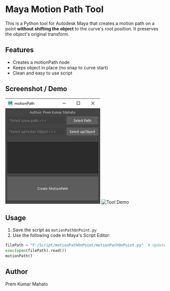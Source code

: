 # Maya Motion Path Tool

This is a Python tool for Autodesk Maya that creates a motion path on a point **without shifting the object** to the curve's root position. It preserves the object's original transform.

## Features

- Creates a motionPath node
- Keeps object in place (no snap to curve start)
- Clean and easy to use script

## Screenshot / Demo

![Tool Demo](Screenshot.png)
![Tool Demo](demo.gif)

## Usage

1. Save the script as `motionPathOnPoint.py`
2. Use the following code in Maya's Script Editor:

```python
filePath = "F:/Script/motionPathOnPoint/motionPathOnPoint.py"  # Update path as needed
exec(open(filePath).read())
motionPath()
```
## Author
Prem Kumar Mahato
